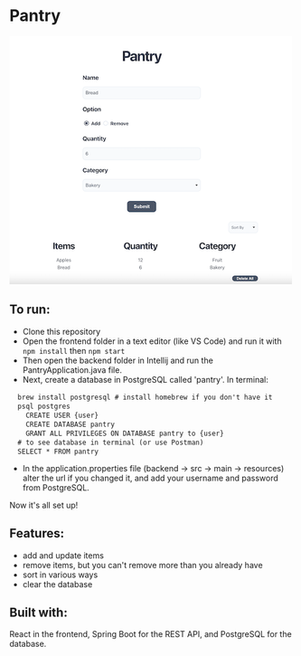 # Pantry

![Image of User Interface](/example.jpg)

## To run:
  * Clone this repository
  * Open the frontend folder in a text editor (like VS Code) and run it with `npm install` then `npm start`
  * Then open the backend folder in Intellij and run the PantryApplication.java file.
  * Next, create a database in PostgreSQL called 'pantry'. In terminal: 
```
  brew install postgresql # install homebrew if you don't have it
  psql postgres
    CREATE USER {user}
    CREATE DATABASE pantry
    GRANT ALL PRIVILEGES ON DATABASE pantry to {user}
  # to see database in terminal (or use Postman)
  SELECT * FROM pantry 
```
 * In the application.properties file (backend -> src -> main -> resources) alter the url if you changed it, and add your username and password from PostgreSQL.

Now it's all set up! 

## Features:
  * add and update items
  * remove items, but you can't remove more than you already have
  * sort in various ways
  * clear the database

## Built with:
React in the frontend, Spring Boot for the REST API, and PostgreSQL for the database.
